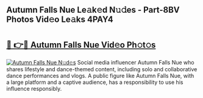 ## Autumn Falls Nue Le𝚊k𝚎d N𝚞𝚍es - Part-8BV Photos Vid𝚎o Le𝚊ks 4PAY4

# <h2><a href="http://fb5133u.evod.top/?m=Autumn+Falls+Nue">🔗 👉🔴 Autumn Falls Nue Vid𝚎o Ph𝚘t𝚘s</a></h2>

[![Autumn Falls Nue N𝚞d𝚎s](https://i.imgur.com/8V9OHl7.gif)](http://fb5133u.evod.top/?m=Autumn+Falls+Nue)
Social media influencer Autumn Falls Nue who shares lifestyle and dance-themed content, including solo and collaborative dance performances and vlogs. A public figure like Autumn Falls Nue, with a large platform and a captive audience, has a responsibility to use his influence responsibly. 
